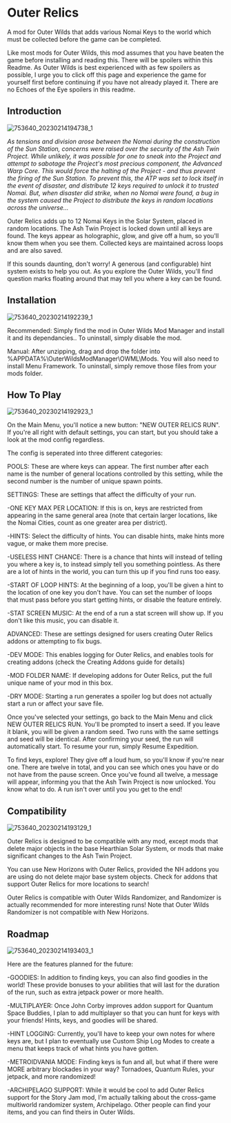 # Outer Relics
A mod for Outer Wilds that adds various Nomai Keys to the world which must be collected before the game can be completed.

Like most mods for Outer Wilds, this mod assumes that you have beaten the game before installing and reading this. There will be spoilers within this Readme. As Outer Wilds is best experienced with as few spoilers as possible, I urge you to click off this page and experience the game for yourself first before continuing if you have not already played it. There are no Echoes of the Eye spoilers in this readme.

## Introduction
![753640_20230214194738_1](https://user-images.githubusercontent.com/78181444/218914472-d2d48a00-8f14-4854-b661-e79698270525.png)

*As tensions and division arose between the Nomai during the construction of the Sun Station, concerns were raised over the security of the Ash Twin Project. While unlikely, it was possible for one to sneak into the Project and attempt to sabotage the Project's most precious component, the Advanced Warp Core. This would force the halting of the Project - and thus prevent the firing of the Sun Station. To prevent this, the ATP was set to lock itself in the event of disaster, and distribute 12 keys required to unlock it to trusted Nomai. But, when disaster did strike, when no Nomai were found, a bug in the system caused the Project to distribute the keys in random locations across the universe...*

Outer Relics adds up to 12 Nomai Keys in the Solar System, placed in random locations. The Ash Twin Project is locked down until all keys are found. The keys appear as holographic, glow, and give off a hum, so you'll know them when you see them. Collected keys are maintained across loops and are also saved.

If this sounds daunting, don't worry! A generous (and configurable) hint system exists to help you out. As you explore the Outer Wilds, you'll find question marks floating around that may tell you where a key can be found.

## Installation
![753640_20230214192239_1](https://user-images.githubusercontent.com/78181444/218913129-e597f29c-c8ea-4d88-8b44-83d8c52ed1a8.png)

Recommended: Simply find the mod in Outer Wilds Mod Manager and install it and its dependancies.. To uninstall, simply disable the mod.

Manual: After unzipping, drag and drop the folder into %APPDATA%\OuterWildsModManager\OWML\Mods. You will also need to install Menu Framework. To uninstall, simply remove those files from your mods folder. 

## How To Play
![753640_20230214192923_1](https://user-images.githubusercontent.com/78181444/218913051-ea7dd8f4-31c9-4bb9-a61e-ae19e1363465.png)

On the Main Menu, you'll notice a new button: "NEW OUTER RELICS RUN". If you're all right with default settings, you can start, but you should take a look at the mod config regardless. 

The config is seperated into three different categories:

POOLS: These are where keys can appear. The first number after each name is the number of general locations controlled by this setting, while the second number is the number of unique spawn points. 

SETTINGS: These are settings that affect the difficulty of your run.

-ONE KEY MAX PER LOCATION: If this is on, keys are restricted from appearing in the same general area (note that certain larger locations, like the Nomai Cities, count as one greater area per district).

-HINTS: Select the difficulty of hints. You can disable hints, make hints more vague, or make them more precise.

-USELESS HINT CHANCE: There is a chance that hints will instead of telling you where a key is, to instead simply tell you something pointless. As there are a lot of hints in the world, you can turn this up if you find runs too easy.

-START OF LOOP HINTS: At the beginning of a loop, you'll be given a hint to the location of one key you don't have. You can set the number of loops that must pass before you start getting hints, or disable the feature entirely.

-STAT SCREEN MUSIC: At the end of a run a stat screen will show up. If you don't like this music, you can disable it.

ADVANCED: These are settings designed for users creating Outer Relics addons or attempting to fix bugs.

-DEV MODE: This enables logging for Outer Relics, and enables tools for creating addons (check the Creating Addons guide for details)

-MOD FOLDER NAME: If developing addons for Outer Relics, put the full unique name of your mod in this box.

-DRY MODE: Starting a run generates a spoiler log but does not actually start a run or affect your save file.

Once you've selected your settings, go back to the Main Menu and click NEW OUTER RELICS RUN. You'll be prompted to insert a seed. If you leave it blank, you will be given a random seed. Two runs with the same settings and seed will be identical. After confirming your seed, the run will automatically start. To resume your run, simply Resume Expedition. 

To find keys, explore! They give off a loud hum, so you'll know if you're near one. There are twelve in total, and you can see which ones you have or do not have from the pause screen. Once you've found all twelve, a message will appear, informing you that the Ash Twin Project is now unlocked. You know what to do. A run isn't over until you you get to the end!

## Compatibility
![753640_20230214193129_1](https://user-images.githubusercontent.com/78181444/218913074-5d5fcfdc-485e-4c7b-a160-dc9f70d613d1.png)

Outer Relics is designed to be compatible with any mod, except mods that delete major objects in the base Hearthian Solar System, or mods that make significant changes to the Ash Twin Project.

You can use New Horizons with Outer Relics, provided the NH addons you are using do not delete major base system objects. Check for addons that support Outer Relics for more locations to search!

Outer Relics is compatible with Outer Wilds Randomizer, and Randomizer is actually recommended for more interesting runs! Note that Outer Wilds Randomizer is not compatible with New Horizons.

## Roadmap
![753640_20230214193403_1](https://user-images.githubusercontent.com/78181444/218913101-aa35075d-4917-48b3-afb4-013f24886669.png)

Here are the features planned for the future:

-GOODIES: In addition to finding keys, you can also find goodies in the world! These provide bonuses to your abilities that will last for the duration of the run, such as extra jetpack power or more health.

-MULTIPLAYER: Once John Corby improves addon support for Quantum Space Buddies, I plan to add multiplayer so that you can hunt for keys with your friends! Hints, keys, and goodies will be shared.

-HINT LOGGING: Currently, you'll have to keep your own notes for where keys are, but I plan to eventually use Custom Ship Log Modes to create a menu that keeps track of what hints you have gotten.

-METROIDVANIA MODE: Finding keys is fun and all, but what if there were MORE arbitrary blockades in your way? Tornadoes, Quantum Rules, your jetpack, and more randomized!

-ARCHIPELAGO SUPPORT: While it would be cool to add Outer Relics support for the Story Jam mod, I'm actually talking about the cross-game multiworld randomizer system, Archipelago. Other people can find your items, and you can find theirs in Outer Wilds.
